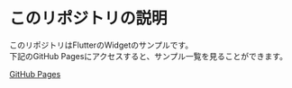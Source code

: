 # このリポジトリの説明
このリポジトリはFlutterのWidgetのサンプルです。  
下記のGitHub Pagesにアクセスすると、サンプル一覧を見ることができます。  

[GitHub Pages](https://cotlra.github.io/flutter-ui-sample/)

